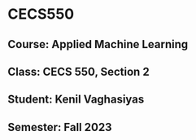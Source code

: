 # CECS550
## Course: Applied Machine Learning 
## Class: CECS 550, Section 2
## Student:  Kenil Vaghasiyas
## Semester: Fall 2023

